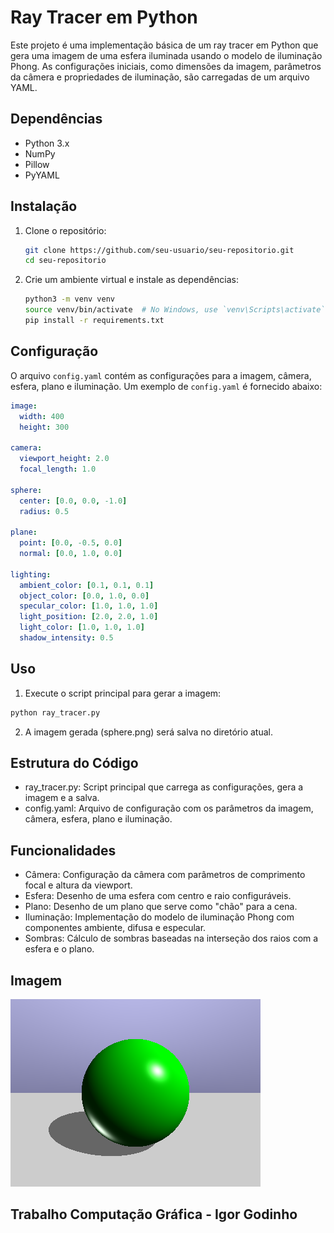 # Ray Tracer em Python

Este projeto é uma implementação básica de um ray tracer em Python que gera uma imagem de uma esfera iluminada usando o modelo de iluminação Phong. As configurações iniciais, como dimensões da imagem, parâmetros da câmera e propriedades de iluminação, são carregadas de um arquivo YAML.

## Dependências

- Python 3.x
- NumPy
- Pillow
- PyYAML

## Instalação

1. Clone o repositório:

    ```bash
    git clone https://github.com/seu-usuario/seu-repositorio.git
    cd seu-repositorio
    ```

2. Crie um ambiente virtual e instale as dependências:

    ```bash
    python3 -m venv venv
    source venv/bin/activate  # No Windows, use `venv\Scripts\activate`
    pip install -r requirements.txt
    ```

## Configuração

O arquivo `config.yaml` contém as configurações para a imagem, câmera, esfera, plano e iluminação. Um exemplo de `config.yaml` é fornecido abaixo:

```yaml
image:
  width: 400
  height: 300

camera:
  viewport_height: 2.0
  focal_length: 1.0

sphere:
  center: [0.0, 0.0, -1.0]
  radius: 0.5

plane:
  point: [0.0, -0.5, 0.0]
  normal: [0.0, 1.0, 0.0]

lighting:
  ambient_color: [0.1, 0.1, 0.1]
  object_color: [0.0, 1.0, 0.0] 
  specular_color: [1.0, 1.0, 1.0]
  light_position: [2.0, 2.0, 1.0]
  light_color: [1.0, 1.0, 1.0]
  shadow_intensity: 0.5
```

## Uso

1. Execute o script principal para gerar a imagem:

```bash
python ray_tracer.py
```
2. A imagem gerada (sphere.png) será salva no diretório atual.

## Estrutura do Código

- ray_tracer.py: Script principal que carrega as configurações, gera a imagem e a salva.
- config.yaml: Arquivo de configuração com os parâmetros da imagem, câmera, esfera, plano e iluminação.

## Funcionalidades
- Câmera: Configuração da câmera com parâmetros de comprimento focal e altura da viewport.
- Esfera: Desenho de uma esfera com centro e raio configuráveis.
- Plano: Desenho de um plano que serve como "chão" para a cena.
- Iluminação: Implementação do modelo de iluminação Phong com componentes ambiente, difusa e especular.
- Sombras: Cálculo de sombras baseadas na interseção dos raios com a esfera e o plano.

## Imagem
![Esfera Renderizada](sphere.png)

## Trabalho Computação Gráfica - Igor Godinho
